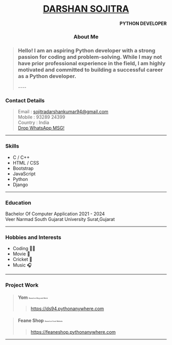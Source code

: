 <h1 align="center" > <a href="https://sojitra-darshankumar.github.io/My_Portfolio.github.io" target="_blank" > DARSHAN SOJITRA</a>  </h1><h4 align="right">PYTHON  DEVELOPER</h4>

<h3 align="center"> About Me</h3>

> <h3>Hello! I am an aspiring Python developer with a strong passion for coding and problem-solving. While I may not have prior professional experience in the field, I am highly motivated and committed to building a successful career as a Python developer.</h3>
> ----
### Contact Details

> Email : sojitradarshankumar94@gmail.com 
> <br>Mobile : 93289 24399
> <br>Country : India
> <br>[Drop WhatsApp MSG!](https://wa.me/9328924366?text=)
----
### Skills

 - C / C++
 - HTML / CSS
 - Bootstrap
 - JavaScript
 - Python
 - Django
----
### Education

<p>Bachelor Of Computer Application 2021 - 2024<br>
Veer Narmad South Gujarat University Surat,Gujarat</p>

----
### Hobbies and Interests

- Coding 👩‍💻
- Movie 🎥
- Cricket 🏏
- Music 🎧
----
###  Project Work

> #### Yom <sub><sup style="font-size:5px;">Based on Blog and Work</sup></sub>
>> <a herf="#" target="_blank" >https://ds94.pythonanywhere.com</a>

> #### Feane Shop <sub><sup style="font-size:5px;">Based on Food Webste</sup></sub>
>> <a herf="#" target="_blank" >https://feaneshop.pythonanywhere.com</a>

----



<!--
**paragkikani/paragkikani** is a ✨ _special_ ✨ repository because its `README.md` (this file) appears on your GitHub profile.

Here are some ideas to get you started:

- 🔭 I’m currently working on ...
- 🌱 I’m currently learning ...
- 👯 I’m looking to collaborate on ...
- 🤔 I’m looking for help with ...
- 💬 Ask me about ...
- 📫 How to reach me: ...
- 😄 Pronouns: ...
- ⚡ Fun fact: ...
-->
